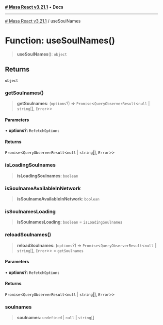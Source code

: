 [**# Masa React v3.21.1**](../README.md) • **Docs**

***

[# Masa React v3.21.1](../globals.md) / useSoulNames

# Function: useSoulNames()

> **useSoulNames**(): `object`

## Returns

`object`

### getSoulnames()

> **getSoulnames**: (`options`?) => `Promise`\<`QueryObserverResult`\<`null` \| `string`[], `Error`\>\>

#### Parameters

• **options?**: `RefetchOptions`

#### Returns

`Promise`\<`QueryObserverResult`\<`null` \| `string`[], `Error`\>\>

### isLoadingSoulnames

> **isLoadingSoulnames**: `boolean`

### isSoulnameAvailableInNetwork

> **isSoulnameAvailableInNetwork**: `boolean`

### isSoulnamesLoading

> **isSoulnamesLoading**: `boolean` = `isLoadingSoulnames`

### reloadSoulnames()

> **reloadSoulnames**: (`options`?) => `Promise`\<`QueryObserverResult`\<`null` \| `string`[], `Error`\>\> = `getSoulnames`

#### Parameters

• **options?**: `RefetchOptions`

#### Returns

`Promise`\<`QueryObserverResult`\<`null` \| `string`[], `Error`\>\>

### soulnames

> **soulnames**: `undefined` \| `null` \| `string`[]
